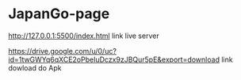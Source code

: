 # JapanGo-page

http://127.0.0.1:5500/index.html link live server


https://drive.google.com/u/0/uc?id=1twGWYq6qXCE2oPbeIuDczx9zJBQur5pE&export=download link dowload do Apk
